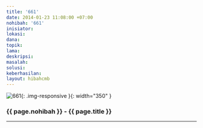 ```yaml
---
title: '661'
date: 2014-01-23 11:08:00 +07:00
nohibah: '661'
inisiator:
lokasi:
dana:
topik:
lama:
deskripsi:
masalah:
solusi:
keberhasilan:
layout: hibahcmb
---
```


![661](/static/img/hibahcmb/661.png){: .img-responsive }{: width="350" }

### {{ page.nohibah }} - {{ page.title }}

---
